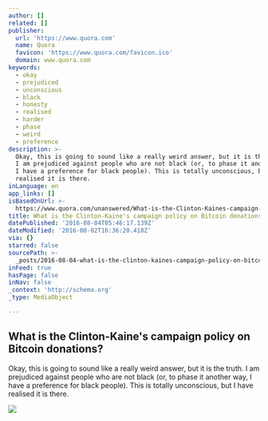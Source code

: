 ```yaml
---
author: []
related: []
publisher:
  url: 'https://www.quora.com'
  name: Quora
  favicon: 'https://www.quora.com/favicon.ico'
  domain: www.quora.com
keywords:
  - okay
  - prejudiced
  - unconscious
  - black
  - honesty
  - realised
  - harder
  - phase
  - weird
  - preference
description: >-
  Okay, this is going to sound like a really weird answer, but it is the truth.
  I am prejudiced against people who are not black (or, to phase it another way,
  I have a preference for black people). This is totally unconscious, but I have
  realised it is there.
inLanguage: en
app_links: []
isBasedOnUrl: >-
  https://www.quora.com/unanswered/What-is-the-Clinton-Kaines-campaign-policy-on-Bitcoin-donations
title: What is the Clinton-Kaine's campaign policy on Bitcoin donations?
datePublished: '2016-08-04T05:46:17.139Z'
dateModified: '2016-08-02T16:36:20.418Z'
via: {}
starred: false
sourcePath: >-
  _posts/2016-08-04-what-is-the-clinton-kaines-campaign-policy-on-bitcoin-donat.md
inFeed: true
hasPage: false
inNav: false
_context: 'http://schema.org'
_type: MediaObject

---
```

<article style=""><h1>What is the Clinton-Kaine's campaign policy on Bitcoin donations?</h1><p>Okay, this is going to sound like a really weird answer, but it is the truth. I am prejudiced against people who are not black (or, to phase it another way, I have a preference for black people). This is totally unconscious, but I have realised it is there.</p><img src="https://qsf.ec.quoracdn.net/-images.new_grid.fb_share_default.pnge6dde9cfa6e03c43.png" /></article>